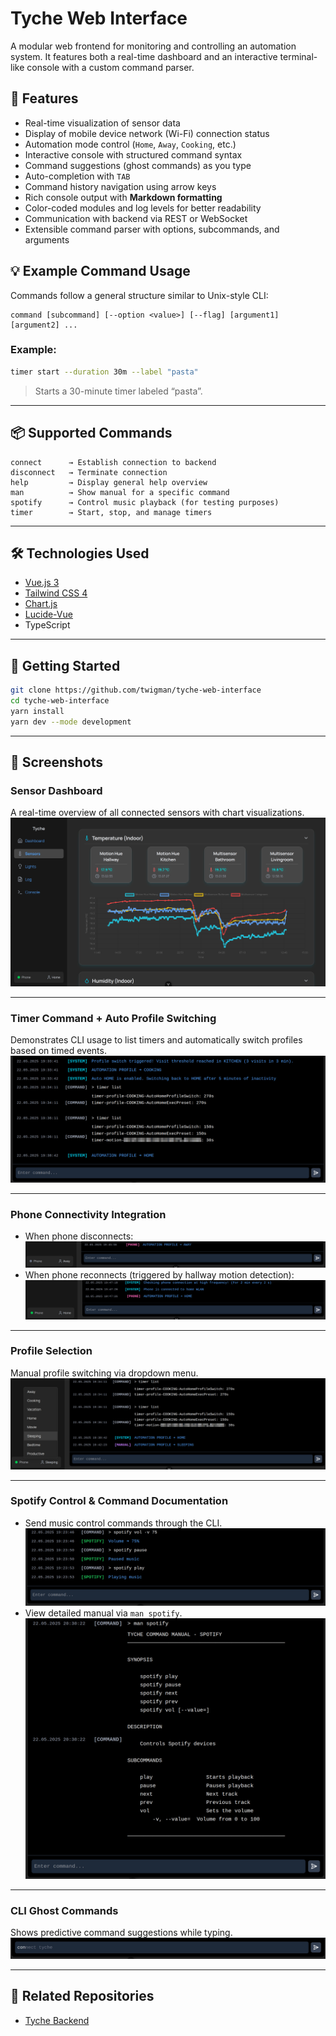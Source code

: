 # Tyche Web Interface

A modular web frontend for monitoring and controlling an automation system. It features both a real-time dashboard and an interactive terminal-like console with a custom command parser.

## 🔧 Features

- Real-time visualization of sensor data
- Display of mobile device network (Wi-Fi) connection status
- Automation mode control (`Home`, `Away`, `Cooking`, etc.)
- Interactive console with structured command syntax
- Command suggestions (ghost commands) as you type
- Auto-completion with `TAB`
- Command history navigation using arrow keys
- Rich console output with **Markdown formatting**
- Color-coded modules and log levels for better readability
- Communication with backend via REST or WebSocket
- Extensible command parser with options, subcommands, and arguments

## 💡 Example Command Usage

Commands follow a general structure similar to Unix-style CLI:

```
command [subcommand] [--option <value>] [--flag] [argument1] [argument2] ...
```

### Example:
```bash
timer start --duration 30m --label "pasta"
```

> Starts a 30-minute timer labeled “pasta”.

---

## 📦 Supported Commands

```
connect      → Establish connection to backend
disconnect   → Terminate connection
help         → Display general help overview
man          → Show manual for a specific command
spotify      → Control music playback (for testing purposes)
timer        → Start, stop, and manage timers
```

---

## 🛠️ Technologies Used

- [Vue.js 3](https://vuejs.org/)
- [Tailwind CSS 4](https://tailwindcss.com/)
- [Chart.js](https://www.chartjs.org/)
- [Lucide-Vue](https://lucide.dev/icons)
- TypeScript

---

## 🚀 Getting Started

```bash
git clone https://github.com/twigman/tyche-web-interface
cd tyche-web-interface
yarn install
yarn dev --mode development
```

---

## 📸 Screenshots

### Sensor Dashboard
A real-time overview of all connected sensors with chart visualizations.
![Sensor Dashboard](./img/ui_2025-03-12.jpg)

---

### Timer Command + Auto Profile Switching
Demonstrates CLI usage to list timers and automatically switch profiles based on timed events.
![auto_profile](./img/ui_cli_auto_profile.jpg)

---

### Phone Connectivity Integration
- When phone disconnects:
  ![phone_disconnect](./img/ui_cli_phone_disconnected.jpg)
- When phone reconnects (triggered by hallway motion detection):
  ![phone_connect_burst](./img/ui_cli_phone_connect_burst.jpg)

---

### Profile Selection
Manual profile switching via dropdown menu.
![profile_selection](./img/ui_profile_selection.jpg)

---

### Spotify Control & Command Documentation
- Send music control commands through the CLI.
  ![spotify_command](./img/ui_cli_spotify.jpg)
- View detailed manual via `man spotify`.
  ![spotify_man](./img/ui_cli_man_spotify.jpg)

---

### CLI Ghost Commands
Shows predictive command suggestions while typing.
![ghost_command](./img/ui_ghost_text.jpg)

---

## 🔗 Related Repositories

- [Tyche Backend](https://github.com/Twigman/tyche)

